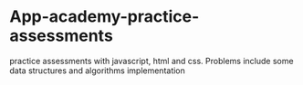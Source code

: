 # App-academy-practice-assessments
practice assessments with javascript, html and css.
Problems include some data structures and algorithms implementation
